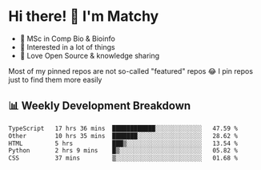 # Hi there! 👋 I'm Matchy

- 🧬 MSc in Comp Bio & Bioinfo
- 🎈 Interested in a lot of things
- 💜 Love Open Source & knowledge sharing

Most of my pinned repos are not so-called "featured" repos 😂 I pin repos just to find them more easily

## 📊 Weekly Development Breakdown

<!--START_SECTION:waka-->

```txt
TypeScript   17 hrs 36 mins  ████████████░░░░░░░░░░░░░   47.59 %
Other        10 hrs 35 mins  ███████░░░░░░░░░░░░░░░░░░   28.62 %
HTML         5 hrs           ███▒░░░░░░░░░░░░░░░░░░░░░   13.54 %
Python       2 hrs 9 mins    █▒░░░░░░░░░░░░░░░░░░░░░░░   05.82 %
CSS          37 mins         ▒░░░░░░░░░░░░░░░░░░░░░░░░   01.68 %
```

<!--END_SECTION:waka-->
